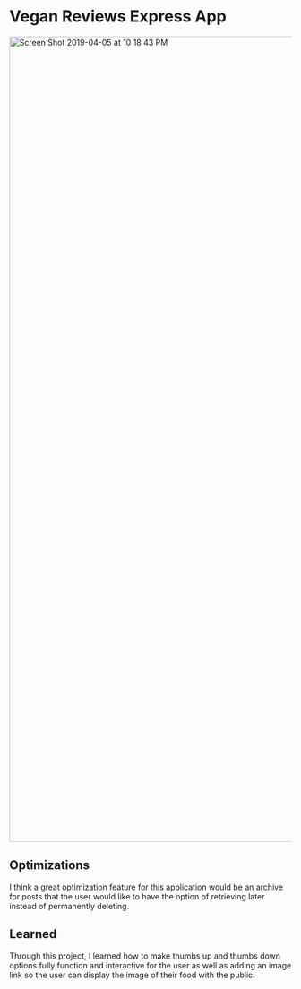 # Vegan Reviews Express App

<img width="1440" alt="Screen Shot 2019-04-05 at 10 18 43 PM" src="https://user-images.githubusercontent.com/47072462/55663771-de9b5480-57f0-11e9-8860-25e73a430bdc.png">

## Optimizations

I think a great optimization feature for this application would be an archive for posts that the user would like to have the option of retrieving later instead of permanently deleting.

## Learned

Through this project, I learned how to make thumbs up and thumbs down options fully function and interactive for the user as well as adding an image link so the user can display the image of their food with the public.
